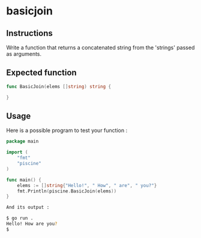 # basicjoin
## Instructions
Write a function that returns a concatenated string from the 'strings' passed as arguments.

## Expected function
```go
func BasicJoin(elems []string) string {

}
```

## Usage
Here is a possible program to test your function :
```go
package main

import (
	"fmt"
	"piscine"
)

func main() {
	elems := []string{"Hello!", " How", " are", " you?"}
	fmt.Println(piscine.BasicJoin(elems))
}
```
```bash
And its output :

$ go run .
Hello! How are you?
$
```
